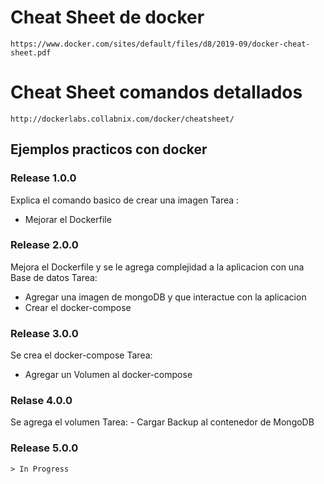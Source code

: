 
# Cheat Sheet de docker

```
https://www.docker.com/sites/default/files/d8/2019-09/docker-cheat-sheet.pdf
```

# Cheat Sheet comandos detallados

```
http://dockerlabs.collabnix.com/docker/cheatsheet/
```
## Ejemplos practicos con docker


### Release 1.0.0

Explica el comando basico de crear una imagen 
Tarea :
 -  Mejorar el Dockerfile

### Release 2.0.0

Mejora el Dockerfile y se le agrega complejidad a la aplicacion  con una Base de datos
Tarea:
 - Agregar una imagen de mongoDB y que interactue con la aplicacion
 - Crear el docker-compose 
 
### Release 3.0.0

Se crea el docker-compose 
 Tarea:
  - Agregar un Volumen al docker-compose

### Relase 4.0.0

Se agrega el volumen 
Tarea:
    - Cargar Backup  al contenedor de MongoDB

### Release 5.0.0 
    > In Progress


